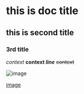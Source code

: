 # this is doc title  
  
## this is second title

### 3rd title

*context*
**context _line_**
~~context~~

![image](https://github.com/shiep18/EIS2020/blob/master/markdowncheatsheet.JPG)

[image](https://github.com/shiep18/EIS2020/blob/master/markdowncheatsheet.JPG)

